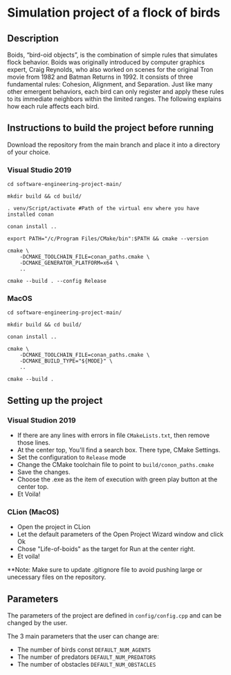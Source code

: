 # Simulation project of a flock of birds

## Description

Boids, “bird-oid objects”, is the combination of simple rules that simulates flock behavior. Boids was originally introduced by computer graphics expert, Craig Reynolds, who also worked on scenes for the original Tron movie from 1982 and Batman Returns in 1992. It consists of three fundamental rules: Cohesion, Alignment, and Separation. Just like many other emergent behaviors, each bird can only register and apply these rules to its immediate neighbors within the limited ranges. The following explains how each rule affects each bird.

## Instructions to build the project before running

Download the repository from the main branch and place it into a directory of your choice.

### Visual Studio 2019
```
cd software-engineering-project-main/

mkdir build && cd build/

. venv/Script/activate #Path of the virtual env where you have installed conan

conan install ..

export PATH="/c/Program Files/CMake/bin":$PATH && cmake --version

cmake \
    -DCMAKE_TOOLCHAIN_FILE=conan_paths.cmake \
    -DCMAKE_GENERATOR_PLATFORM=x64 \
    ..
    
cmake --build . --config Release
```

### MacOS
```
cd software-engineering-project-main/

mkdir build && cd build/

conan install ..

cmake \
    -DCMAKE_TOOLCHAIN_FILE=conan_paths.cmake \
    -DCMAKE_BUILD_TYPE="${MODE}" \
    ..
    
cmake --build .
```

## Setting up the project

### Visual Studion 2019
- If there are any lines with errors in file `CMakeLists.txt`, then remove those lines.
- At the center top, You'll find a search box. There type, CMake Settings.
- Set the configuration to `Release` mode
- Change the CMake toolchain file to point to `build/conon_paths.cmake`
- Save the changes.
- Choose the .exe as the item of execution with green play button at the center top.
- Et Voila!

### CLion (MacOS)
- Open the project in CLion
- Let the default parameters of the Open Project Wizard window and click Ok
- Chose "Life-of-boids" as the target for Run at the center right.
- Et voila!


**Note: Make sure to update .gitignore file to avoid pushing large or unecessary files on the repository.

## Parameters
The parameters of the project are defined in ```config/config.cpp``` and can be changed by the user.

The 3 main parameters that the user can change are:
- The number of birds const ```DEFAULT_NUM_AGENTS```
- The number of predators ```DEFAULT_NUM_PREDATORS```
- The number of obstacles ```DEFAULT_NUM_OBSTACLES```